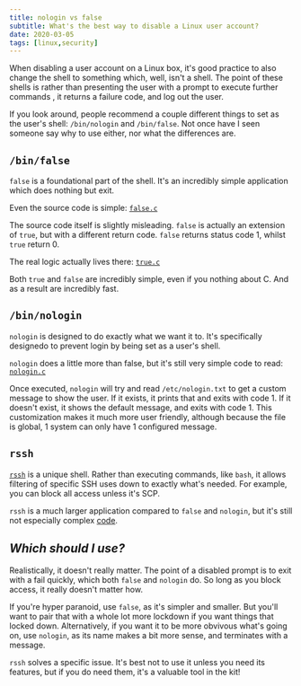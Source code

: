 ```yaml
---
title: nologin vs false
subtitle: What's the best way to disable a Linux user account?
date: 2020-03-05
tags: [linux,security]
---
```


When disabling a user account on a Linux box, it's good practice to also change the shell to something which, well, isn't a shell. The point of these shells is rather than presenting the user with a prompt to execute further commands , it returns a failure code, and log out the user.

If you look around, people recommend a couple different things to set as the user's shell: `/bin/nologin` and `/bin/false`. Not once have I seen someone say why to use either, nor what the differences are.

## `/bin/false`

`false` is a foundational part of the shell. It's an incredibly simple application which does nothing but exit.

Even the source code is simple: [`false.c`](https://git.savannah.gnu.org/cgit/coreutils.git/tree/src/false.c)

The source code itself is slightly misleading. `false` is actually an extension of `true`, but with a different return code. `false` returns status code 1, whilst `true` return 0.

The real logic actually lives there: [`true.c`](https://git.savannah.gnu.org/cgit/coreutils.git/tree/src/true.c)

Both `true` and `false` are incredibly simple, even if you nothing about C. And as a result are incredibly fast.

## `/bin/nologin`

`nologin` is designed to do exactly what we want it to. It's specifically designedo to prevent login by being set as a user's shell.

`nologin` does a little more than false, but it's still very simple code to read: [`nologin.c`](https://git.kernel.org/pub/scm/utils/util-linux/util-linux.git/tree/login-utils/nologin.c)

Once executed, `nologin` will try and read `/etc/nologin.txt` to get a custom message to show the user. If it exists, it prints that and exits with code 1. If it doesn't exist, it shows the default message, and exits with code 1. This customization makes it much more user friendly, although because the file is global, 1 system can only have 1 configured message.

## `rssh`

[`rssh`](http://pizzashack.org/rssh/) is a unique shell. Rather than executing commands, like `bash`, it allows filtering of specific SSH uses down to exactly what's needed. For example, you can block all access unless it's SCP.

`rssh` is a much larger application compared to `false` and `nologin`, but it's still not especially complex [code](http://pizzashack.org/rssh/downloads.shtml).

## _Which should I use?_

Realistically, it doesn't really matter. The point of a disabled prompt is to exit with a fail quickly, which both `false` and `nologin` do. So long as you block access, it really doesn't matter how.

If you're hyper paranoid, use `false`, as it's simpler and smaller. But you'll want to pair that with a whole lot more lockdown if you want things that locked down. Alternatively, if you want it to be more obvivous what's going on, use `nologin`, as its name makes a bit more sense, and terminates with a message.

`rssh` solves a specific issue. It's best not to use it unless you need its features, but if you do need them, it's a valuable tool in the kit!
